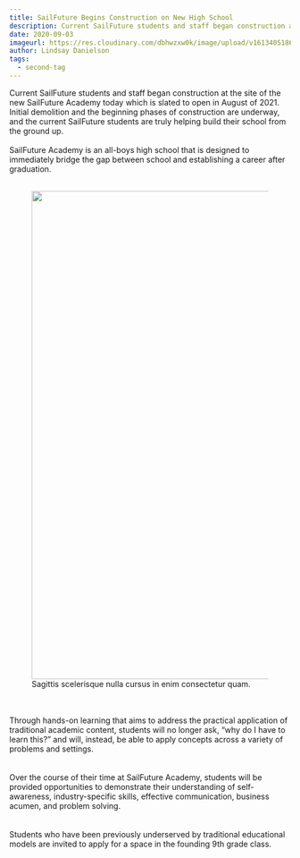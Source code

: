 ```yaml
---
title: SailFuture Begins Construction on New High School
description: Current SailFuture students and staff began construction at the site of the new SailFuture Academy today which is slated to open in August of 2021.
date: 2020-09-03
imageurl: https://res.cloudinary.com/dbhwzxw0k/image/upload/v1613405186/SailFuture%20Academy/47193961_1922748691170938_8737821092074225664_o.jpg
author: Lindsay Danielson
tags:
  - second-tag
---
```



Current SailFuture students and staff began construction at the site of the new SailFuture Academy today which is slated to open in August of 2021.  Initial demolition and the beginning phases of construction are underway, and the current SailFuture students are truly helping build their school from the ground up.
<br><br>
SailFuture Academy is an all-boys high school that is designed to immediately bridge the gap between school and establishing a career after graduation.
<br><br>
      <figure>
        <img class="w-full rounded-lg" src="https://res.cloudinary.com/dbhwzxw0k/image/upload/v1613419232/construction_seo.png" alt="" width="1310" height="873">
        <figcaption>Sagittis scelerisque nulla cursus in enim consectetur quam.</figcaption>
      </figure>
<br><br>
Through hands-on learning that aims to address the practical application of traditional academic content, students will no longer ask, “why do I have to learn this?” and will, instead, be able to apply concepts across a variety of problems and settings.  
<br><br>
Over the course of their time at SailFuture Academy, students will be provided opportunities to demonstrate their understanding of self-awareness, industry-specific skills, effective communication, business acumen, and problem solving.  
<br><br>
Students who have been previously underserved by traditional educational models are invited to apply for a space in the founding 9th grade class.  



